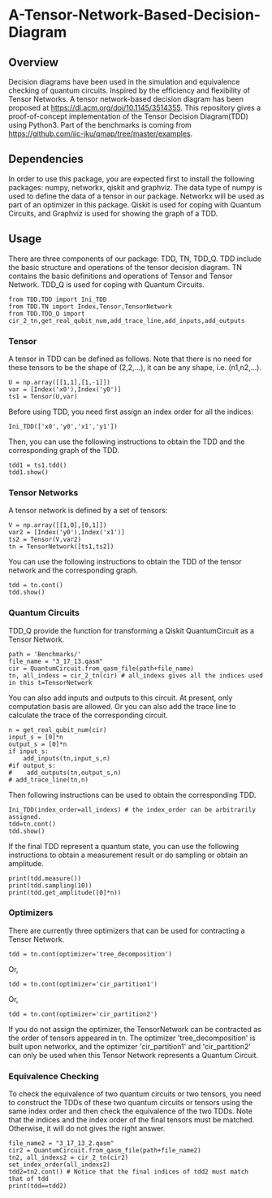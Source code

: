 # A-Tensor-Network-Based-Decision-Diagram
## Overview
Decision diagrams have been used in the simulation and equivalence checking of quantum circuits. Inspired by the efficiency and flexibility of Tensor Networks. A tensor network-based decision diagram has been proposed at https://dl.acm.org/doi/10.1145/3514355. This repository gives a proof-of-concept implementation of the Tensor Decision Diagram(TDD) using Python3. 
Part of the benchmarks is coming from https://github.com/iic-jku/qmap/tree/master/examples.

## Dependencies
In order to use this package, you are expected first to install the following packages: numpy, networkx, qiskit and graphviz. The data type of numpy is used to define the data of a tensor in our package. Networkx will be used as part of an optimizer in this package. Qiskit is used for coping with Quantum Circuits, and Graphviz is used for showing the graph of a TDD.

## Usage
There are three components of our package: TDD, TN, TDD_Q. TDD include the basic structure and operations of the tensor decision diagram. TN contains the basic definitions and operations of Tensor and Tensor Network. TDD_Q is used for coping with Quantum Circuits.

    from TDD.TDD import Ini_TDD
    from TDD.TN import Index,Tensor,TensorNetwork
    from TDD.TDD_Q import cir_2_tn,get_real_qubit_num,add_trace_line,add_inputs,add_outputs
  
### Tensor
A tensor in TDD can be defined as follows. Note that there is no need for these tensors to be the shape of (2,2,...), it can be any shape, i.e. (n1,n2,...).

    U = np.array([[1,1],[1,-1]])
    var = [Index('x0'),Index('y0')]
    ts1 = Tensor(U,var)
    
Before using TDD, you need first assign an index order for all the indices:

    Ini_TDD(['x0','y0','x1','y1'])
    
Then, you can use the following instructions to obtain the TDD and the corresponding graph of the TDD.
    
    tdd1 = ts1.tdd()
    tdd1.show()
    
### Tensor Networks
A tensor network is defined by a set of tensors:
    
    V = np.array([[1,0],[0,1]])
    var2 = [Index('y0'),Index('x1')]
    ts2 = Tensor(V,var2)
    tn = TensorNetwork([ts1,ts2])
    
You can use the following instructions to obtain the TDD of the tensor network and the corresponding graph.

    tdd = tn.cont()
    tdd.show()

### Quantum Circuits
TDD_Q provide the function for transforming a Qiskit QuantumCircuit as a Tensor Network.

    path = 'Benchmarks/'
    file_name = "3_17_13.qasm"
    cir = QuantumCircuit.from_qasm_file(path+file_name)
    tn, all_indexs = cir_2_tn(cir) # all_indexs gives all the indices used in this t=TensorNetwork
    
You can also add inputs and outputs to this circuit. At present, only computation basis are allowed. Or you can also add the trace line to calculate the trace of the corresponding circuit.

    n = get_real_qubit_num(cir)
    input_s = [0]*n
    output_s = [0]*n
    if input_s:
        add_inputs(tn,input_s,n)
    #if output_s:
    #    add_outputs(tn,output_s,n)
    # add_trace_line(tn,n)
    
Then following instructions can be used to obtain the corresponding TDD.

    Ini_TDD(index_order=all_indexs) # the index_order can be arbitrarily assigned.
    tdd=tn.cont()
    tdd.show()

If the final TDD represent a quantum state, you can use the following instructions to obtain a measurement result or do sampling or obtain an amplitude.
    
    print(tdd.measure())
    print(tdd.sampling(10))
    print(tdd.get_amplitude([0]*n))
    
### Optimizers
There are currently three optimizers that can be used for contracting a Tensor Network.

    tdd = tn.cont(optimizer='tree_decomposition')
Or, 

    tdd = tn.cont(optimizer='cir_partition1')
Or, 

    tdd = tn.cont(optimizer='cir_partition2')
   
If you do not assign the optimizer, the TensorNetwork can be contracted as the order of tensors appeared in tn. The optimizer 'tree_decomposition' is built upon networkx, and the optimizer 'cir_partition1' and 'cir_partition2' can only be used when this Tensor Network represents a Quantum Circuit.

### Equivalence Checking
To check the equivalence of two quantum circuits or two tensors, you need to construct the TDDs of these two quantum circuits or tensors using the same index order and then check the equivalence of the two TDDs. Note that the indices and the index order of the final tensors must be matched. Otherwise, it will do not gives the right answer.

    file_name2 = "3_17_13_2.qasm"
    cir2 = QuantumCircuit.from_qasm_file(path+file_name2)
    tn2, all_indexs2 = cir_2_tn(cir2)
    set_index_order(all_indexs2) 
    tdd2=tn2.cont() # Notice that the final indices of tdd2 must match that of tdd
    print(tdd==tdd2)
    
